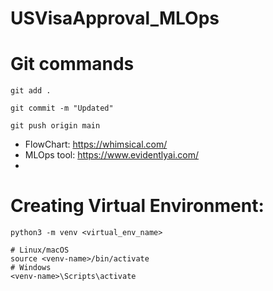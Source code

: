 # USVisaApproval_MLOps

# Git commands
```
git add .

git commit -m "Updated"

git push origin main
```

- FlowChart: https://whimsical.com/
- MLOps tool: https://www.evidentlyai.com/
- 

# Creating Virtual Environment:
```
python3 -m venv <virtual_env_name> 
```

```
# Linux/macOS
source <venv-name>/bin/activate  
# Windows
<venv-name>\Scripts\activate    
```